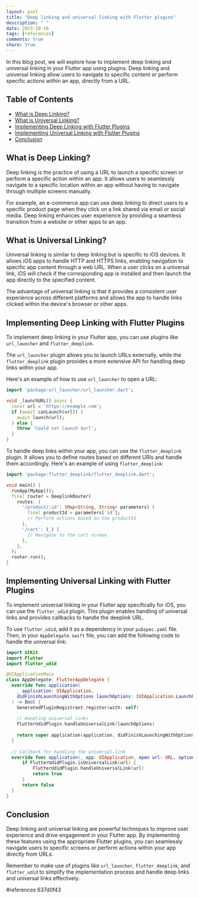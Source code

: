 ```yaml
---
layout: post
title: "Deep linking and universal linking with Flutter plugins"
description: " "
date: 2023-10-16
tags: [references]
comments: true
share: true
---
```


In this blog post, we will explore how to implement deep linking and universal linking in your Flutter app using plugins. Deep linking and universal linking allow users to navigate to specific content or perform specific actions within an app, directly from a URL.

## Table of Contents
- [What is Deep Linking?](#what-is-deep-linking)
- [What is Universal Linking?](#what-is-universal-linking)
- [Implementing Deep Linking with Flutter Plugins](#implementing-deep-linking-with-flutter-plugins)
- [Implementing Universal Linking with Flutter Plugins](#implementing-universal-linking-with-flutter-plugins)
- [Conclusion](#conclusion)

## What is Deep Linking?

Deep linking is the practice of using a URL to launch a specific screen or perform a specific action within an app. It allows users to seamlessly navigate to a specific location within an app without having to navigate through multiple screens manually.

For example, an e-commerce app can use deep linking to direct users to a specific product page when they click on a link shared via email or social media. Deep linking enhances user experience by providing a seamless transition from a website or other apps to an app.

## What is Universal Linking?

Universal linking is similar to deep linking but is specific to iOS devices. It allows iOS apps to handle HTTP and HTTPS links, enabling navigation to specific app content through a web URL. When a user clicks on a universal link, iOS will check if the corresponding app is installed and then launch the app directly to the specified content.

The advantage of universal linking is that it provides a consistent user experience across different platforms and allows the app to handle links clicked within the device's browser or other apps.

## Implementing Deep Linking with Flutter Plugins

To implement deep linking in your Flutter app, you can use plugins like `url_launcher` and `flutter_deeplink`. 

The `url_launcher` plugin allows you to launch URLs externally, while the `flutter_deeplink` plugin provides a more extensive API for handling deep links within your app.

Here's an example of how to use `url_launcher` to open a URL:

```dart
import 'package:url_launcher/url_launcher.dart';

void _launchURL() async {
  const url = 'https://example.com';
  if (await canLaunch(url)) {
    await launch(url);
  } else {
    throw 'Could not launch $url';
  }
}
```

To handle deep links within your app, you can use the `flutter_deeplink` plugin. It allows you to define routes based on different URIs and handle them accordingly. Here's an example of using `flutter_deeplink`:

```dart
import 'package:flutter_deeplink/flutter_deeplink.dart';

void main() {
  runApp(MyApp());
  final router = DeeplinkRouter(
    routes: {
      '/product/:id': (Map<String, String> parameters) {
        final productId = parameters['id'];
        // Perform actions based on the productId
      },
      '/cart': (_) {
        // Navigate to the cart screen
      },
    },
  );
  router.run();
}
```

## Implementing Universal Linking with Flutter Plugins

To implement universal linking in your Flutter app specifically for iOS, you can use the `flutter_udid` plugin. This plugin enables handling of universal links and provides callbacks to handle the deeplink URL.

To use `flutter_udid`, add it as a dependency in your `pubspec.yaml` file. Then, in your `AppDelegate.swift` file, you can add the following code to handle the universal link:

```swift
import UIKit
import Flutter
import flutter_udid

@UIApplicationMain
class AppDelegate: FlutterAppDelegate {
  override func application(
    _ application: UIApplication,
    didFinishLaunchingWithOptions launchOptions: [UIApplication.LaunchOptionsKey: Any]?
  ) -> Bool {
    GeneratedPluginRegistrant.register(with: self)
    
    // Handling universal links
    FlutterUdidPlugin.handleUniversalLink(launchOptions)
    
    return super.application(application, didFinishLaunchingWithOptions: launchOptions)
  }
  
  // Callback for handling the universal link
  override func application(_ app: UIApplication, open url: URL, options: [UIApplication.OpenURLOptionsKey : Any] = [:]) -> Bool {
      if FlutterUdidPlugin.isUniversalLink(url) {
          FlutterUdidPlugin.handleUniversalLink(url)
          return true
      }
      return false
  }
}
```

## Conclusion

Deep linking and universal linking are powerful techniques to improve user experience and drive engagement in your Flutter app. By implementing these features using the appropriate Flutter plugins, you can seamlessly navigate users to specific screens or perform actions within your app directly from URLs.

Remember to make use of plugins like `url_launcher`, `flutter_deeplink`, and `flutter_udid` to simplify the implementation process and handle deep links and universal links effectively.

#references 637d0f43